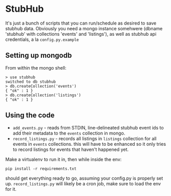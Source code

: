 # StubHub

It's just a bunch of scripts that you can run/schedule as desired to save stubhub data.  Obviously you need a mongo instance somehwere (dbname 'stubhub' with collections 'events' and 'listings'), as well as stubhub api credentials, a la `config.py.example`

## Setting up mongodb

From within the mongo shell:
```
> use stubhub
switched to db stubhub
> db.createCollection('events')
{ "ok" : 1 }
> db.createCollection('listings')
{ "ok" : 1 }
```

## Using the code

 - `add_events.py` - reads from STDIN, line-delineated stubhub event ids to add their metadata to the `events` collection in mongo.
 - `record_listings.py` - records all listings in `listings` collection for all events in `events` collections.  this will have to be enhanced so it only tries to record listings for events that haven't happened yet.

Make a virtualenv to run it in, then while inside the env:
```
pip install -r requirements.txt
```
should get everything ready to go, assuming your config.py is properly set up.  `record_listings.py` will likely be a cron job, make sure to load the env for it.
